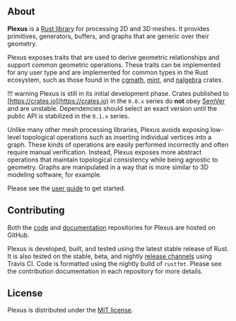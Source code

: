 ## About

**Plexus** is a [Rust library](https://crates.io/crates/plexus) for processing
2D and 3D meshes. It provides primitives, generators, buffers, and graphs that
are generic over their geometry.

Plexus exposes traits that are used to derive geometric relationships and
support common geometric operations. These traits can be implemented for any
user type and are implemented for common types in the Rust ecosystem, such as
those found in the [cgmath](https://crates.io/crates/cgmath),
[mint](https://crates.io/crates/mint), and
[nalgebra](https://crates.io/crates/nalgebra) crates.

!!! warning
    Plexus is still in its initial development phase. Crates published to
    [https://crates.io](https://crates.io) in the `0.0.x` series do **not** obey
    [SemVer](https://doc.rust-lang.org/cargo/reference/specifying-dependencies.html)
    and are unstable. Dependencies should select an exact version until the
    public API is stabilized in the `0.1.x` series.

Unlike many other mesh processing libraries, Plexus avoids exposing low-level
topological operations such as inserting individual vertices into a graph.
These kinds of operations are easily performed incorrectly and often require
manual verification. Instead, Plexus exposes more abstract operations that
maintain topological consistency while being agnostic to geometry. Graphs are
manipulated in a way that is more similar to 3D modeling software, for example.

Please see the [user guide](user-guide/getting-started.md) to get started.

## Contributing

Both the [code](https://github.com/olson-sean-k/plexus) and
[documentation](https://github.com/olson-sean-k/plexus-web) repositories for
Plexus are hosted on GitHub.

Plexus is developed, built, and tested using the latest stable release of Rust.
It is also tested on the stable, beta, and nightly [release
channels](https://doc.rust-lang.org/book/release-channels.html) using Travis
CI. Code is formatted using the nightly build of `rustfmt`. Please see the
contribution documentation in each repository for more details.

## License

Plexus is distributed under the [MIT
license](https://choosealicense.com/licenses/mit/).
